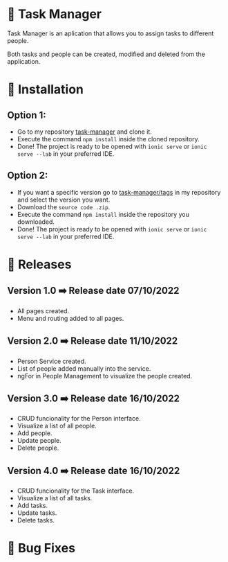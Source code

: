 # 📱 Task Manager
Task Manager is an aplication that allows you to assign tasks to different people.

Both tasks and people can be created, modified and deleted from the application.
# 🔌 Installation
## Option 1:
- Go to my repository [task-manager](https://github.com/SeryiDev/task-manager) and clone it.
- Execute the command `npm install` inside the cloned repository.
- Done! The project is ready to be opened with `ionic serve` or `ionic serve --lab` in your preferred IDE.
## Option 2:
- If you want a specific version go to [task-manager/tags](https://github.com/SeryiDev/task-manager/tags) in my repository and select the version you want.
- Download the `source code .zip`.
- Execute the command `npm install` inside the repository you downloaded.
- Done! The project is ready to be opened with `ionic serve` or `ionic serve --lab` in your preferred IDE.
# 📑 Releases
## Version 1.0 ➡️ Release date 07/10/2022
- All pages created.
- Menu and routing added to all pages.
## Version 2.0 ➡️ Release date 11/10/2022
- Person Service created.
- List of people added manually into the service.
- ngFor in People Management to visualize the people created.
## Version 3.0 ➡️ Release date 16/10/2022
- CRUD funcionality for the Person interface.
- Visualize a list of all people.
- Add people.
- Update people.
- Delete people.
## Version 4.0 ➡️ Release date 16/10/2022
- CRUD funcionality for the Task interface.
- Visualize a list of all tasks.
- Add tasks.
- Update tasks.
- Delete tasks.
# 🔧 Bug Fixes
